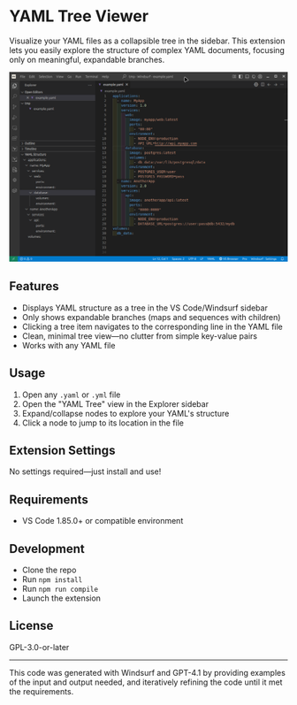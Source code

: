 # YAML Tree Viewer

Visualize your YAML files as a collapsible tree in the sidebar. This extension lets you easily explore the structure of complex YAML documents, focusing only on meaningful, expandable branches.

![Extension Screenshot](./images/screenshot.png)

## Features

- Displays YAML structure as a tree in the VS Code/Windsurf sidebar
- Only shows expandable branches (maps and sequences with children)
- Clicking a tree item navigates to the corresponding line in the YAML file
- Clean, minimal tree view—no clutter from simple key-value pairs
- Works with any YAML file

## Usage

1. Open any `.yaml` or `.yml` file
2. Open the "YAML Tree" view in the Explorer sidebar
3. Expand/collapse nodes to explore your YAML's structure
4. Click a node to jump to its location in the file

## Extension Settings

No settings required—just install and use!

## Requirements

- VS Code 1.85.0+ or compatible environment

## Development

- Clone the repo
- Run `npm install`
- Run `npm run compile`
- Launch the extension

## License

GPL-3.0-or-later

---

This code was generated with Windsurf and GPT-4.1 by providing examples of the input and output needed, and iteratively refining the code until it met the requirements.
